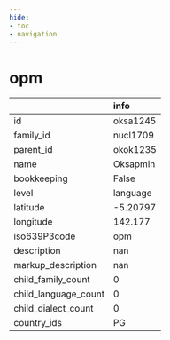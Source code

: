 ```yaml
---
hide:
- toc
- navigation
---
```

# opm
|                      | info     |
|:---------------------|:---------|
| id                   | oksa1245 |
| family_id            | nucl1709 |
| parent_id            | okok1235 |
| name                 | Oksapmin |
| bookkeeping          | False    |
| level                | language |
| latitude             | -5.20797 |
| longitude            | 142.177  |
| iso639P3code         | opm      |
| description          | nan      |
| markup_description   | nan      |
| child_family_count   | 0        |
| child_language_count | 0        |
| child_dialect_count  | 0        |
| country_ids          | PG       |
